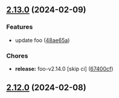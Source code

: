 ## [2.13.0](https://github.com/VitaliyBondarenko1982/test-release/compare/bar-v2.12.0...bar-v2.13.0) (2024-02-09)


### Features

* update foo ([48ae65a](https://github.com/VitaliyBondarenko1982/test-release/commit/48ae65a17bc56dd004cc2b9d80c764d7c3e5bf9c))


### Chores

* **release:** foo-v2.14.0 [skip ci] ([67400cf](https://github.com/VitaliyBondarenko1982/test-release/commit/67400cf86863e1bec5e30314370fb6e82eab1471))

## [2.12.0](https://github.com/VitaliyBondarenko1982/test-release/compare/bar-v2.11.0...bar-v2.12.0) (2024-02-08)
